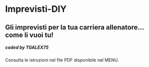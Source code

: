 # Imprevisti-DIY
## Gli imprevisti per la tua carriera allenatore... come li vuoi tu!
##### coded by TGALEX75

Consulta le istruzioni nel file PDF disponibile nel MENU.
 
